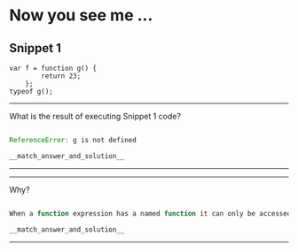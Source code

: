 # Now you see me ...

## Snippet 1
```
var f = function g() {
        return 23;
    };
typeof g();
```

---
What is the result of executing Snippet 1 code?

```js

```

```js
ReferenceError: g is not defined
```

```js
__match_answer_and_solution__
```
---

---
Why?

```js

```

```js
When a function expression has a named function it can only be accessed using this name from inside the function itself, but from outside of the function it doesn't exist this is the reason that 'g' trows a Reference Error when is called.
```

```js
__match_answer_and_solution__
```
---